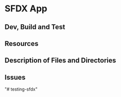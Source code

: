 # SFDX  App

## Dev, Build and Test


## Resources


## Description of Files and Directories


## Issues


"# testing-sfdx" 
